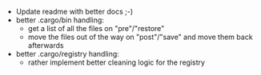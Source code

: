 - Update readme with better docs ;-)
- better .cargo/bin handling:
  - get a list of all the files on "pre"/"restore"
  - move the files out of the way on "post"/"save" and move them back afterwards
- better .cargo/registry handling:
  - rather implement better cleaning logic for the registry
